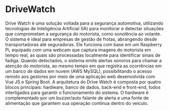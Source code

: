 # DriveWatch
Drive Watch é uma solução voltada para a segurança automotiva, utilizando tecnologias de Inteligência Artificial (IA) para monitorar e detectar situações que comprometam a segurança do motorista, como sonolência ao volante. O sistema é ideal para empresas de gestão de frotas, abrangendo desde transportadoras até seguradoras. Ele funciona com base em um Raspberry Pi, equipado com uma webcam que captura imagens do motorista em tempo real, as quais são processadas localmente para identificar sinais de fadiga. Quando detectados, o sistema emite alertas sonoros para chamar a atenção do motorista, ao mesmo tempo em que registra as ocorrências em um banco de dados em nuvem (AWS MySQL), possibilitando o acesso remoto aos gestores por meio de uma aplicação web desenvolvida com Vue JS e Spring Boot. A arquitetura do Drive Watch é composta por quatro blocos principais: hardware, banco de dados, back-end e front-end, todos interligados para garantir o funcionamento do sistema. O hardware é complementado por um buzzer/auto falante de alerta e uma fonte de alimentação que garantem sua operação contínua dentro do veículo.
